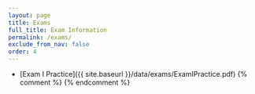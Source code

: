 ```yaml
---
layout: page
title: Exams 
full_title: Exam Information
permalink: /exams/
exclude_from_nav: false
order: 4
---
```

* [Exam I Practice]({{ site.baseurl }}/data/exams/ExamIPractice.pdf)
{% comment %}
{% endcomment %}
